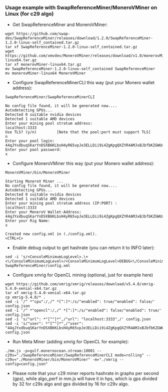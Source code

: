 ### Usage example with SwapReferenceMiner/MoneroVMiner on Linux (for c29 algo)

* Get SwapReferenceMiner and MoneroVMiner:

```shell
wget https://github.com/swap-dev/SwapReferenceMiner/releases/download/1.2.0/SwapReferenceMiner-1.2.0-linux-self_contained.tar.gz
tar xf SwapReferenceMiner-1.2.0-linux-self_contained.tar.gz
wget https://github.com/xmvdev/MoneroVMiner/releases/download/v1.0/monerovMiner-linux64.tar.gz
tar xf monerovMiner-linux64.tar.gz
mv SwapReferenceMiner-1.2.0-linux-self_contained SwapReferenceMiner
mv monerovMiner-linux64 MoneroVMiner
```

* Configure SwapReferenceMinerCLI this way (put your Monero wallet address):

```shell
SwapReferenceMiner/SwapReferenceMinerCLI
```
```
No config file found, it will be generated now....
Autodetecting GPUs...
Detected 0 suitable nvidia devices
Detected 1 suitable AMD devices
Enter your mining pool stratum address:
localhost:3333
Use TLS? (y/n)         [Note that the pool:port must support TLS]
n
Enter your pool login:
44qJYxdbuqSKarYnDSXB6KLbsH4yR65vpJe3ELLDii9i4ZgKpgQXZYR4AMJxBJbfbKZGWUxZU42QyZSsP4AyZZMbJBCrWr1
Enter your pool password:
x
```

* Configure MoneroVMiner this way (put your Monero wallet address):

```shell
MoneroVMiner/bin/MoneroVMiner
```
```
Starting MoneroV Miner ...
No config file found, it will be generated now....
Autodetecting GPUs...
Detected 0 suitable nvidia devices
Detected 1 suitable AMD devices
Enter your mining pool stratum address (IP:PORT) :
localhost:3333
Enter your MoneroV Wallet-Address:
44qJYxdbuqSKarYnDSXB6KLbsH4yR65vpJe3ELLDii9i4ZgKpgQXZYR4AMJxBJbfbKZGWUxZU42QyZSsP4AyZZMbJBCrWr1
Enter your Rig Name:
x

Created new config.xml in (./config.xml).
<CTRL+C>
```

* Enable debug output to get hashrate (you can return it to INFO later):

```shell
sed -i 's/<ConsoleMinimumLogLevel>.\+<\/ConsoleMinimumLogLevel>/<ConsoleMinimumLogLevel>DEBUG<\/ConsoleMinimumLogLevel>/' SwapReferenceMiner/config.xml
```

* Configure xmrig for OpenCL mining (optional, just for example here)

```shell
wget https://github.com/xmrig/xmrig/releases/download/v5.4.0/xmrig-5.4.0-xenial-x64.tar.gz
tar xf xmrig-5.4.0-xenial-x64.tar.gz
cp xmrig-5.4.0/* .
sed -i '/^ *"cpu":/,/^ *[^:]*:/s/"enabled": true/"enabled": false/' config.json
sed -i '/^ *"opencl":/,/^ *[^:]*:/s/"enabled": false/"enabled": true/' config.json
sed -i 's/"url": *"[^"]*",/"url": "localhost:3333",/' config.json
sed -i 's/"user": *"[^"]*",/"user": "44qJYxdbuqSKarYnDSXB6KLbsH4yR65vpJe3ELLDii9i4ZgKpgQXZYR4AMJxBJbfbKZGWUxZU42QyZSsP4AyZZMbJBCrWr1",/' config.json
```

* Run Meta Miner (adding xmrig for OpenCL for example):

```shell
./mm.js -p=gulf.moneroocean.stream:10001 --c29s="./SwapReferenceMiner/SwapReferenceMinerCLI mode=rolling" --c29v="./MoneroVMiner/bin/MoneroVMiner" -m="./xmrig --config=config.json"
```

* Please note that your c29 miner reports hashrate in graphs per second (gps), while algo_perf in mm.js will have it in hps, which is gps divided by 32 for
  c29s algo and gps divided by 16 for c29v algo.